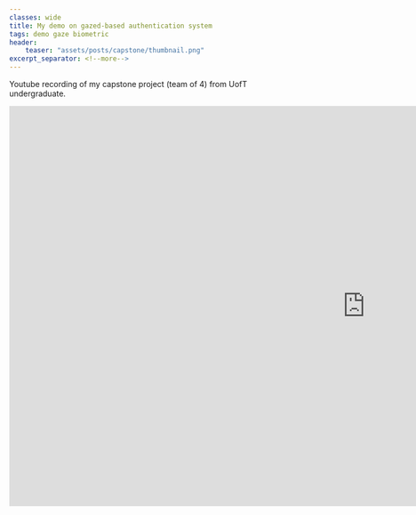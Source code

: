 ```yaml
---
classes: wide
title: My demo on gazed-based authentication system
tags: demo gaze biometric
header:
    teaser: "assets/posts/capstone/thumbnail.png"
excerpt_separator: <!--more-->
---
```

Youtube recording of my capstone project (team of 4) from UofT undergraduate.
<!--more-->


<iframe width="1280" height="720" src="https://www.youtube.com/watch?v=cTMZ-WQ0Pd0" title="Gazed-based Authentication System" frameborder="0" allow="accelerometer; autoplay; clipboard-write; encrypted-media; gyroscope; picture-in-picture; web-share" allowfullscreen></iframe>
